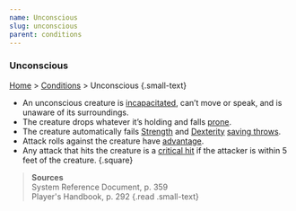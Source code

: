 ```yaml
---
name: Unconscious
slug: unconscious
parent: conditions
---
```

### Unconscious
 [Home](dm-operations-center) > [Conditions](conditions) > Unconscious {.small-text}

- An unconscious creature is [incapacitated](incapacitated), can’t move or speak, and is unaware of its surroundings.
- The creature drops whatever it’s holding and falls [prone](prone).
- The creature automatically fails [Strength](strength) and [Dexterity](dexterity) [saving throws](saving-throw).
- Attack rolls against the creature have [advantage](advantage-and-disadvantage).
- Any attack that hits the creature is a [critical hit](critical-hit) if the attacker is within 5 feet of the creature.
{.square}

> **Sources** <br/>
> System Reference Document, p. 359<br/>
> Player's Handbook, p. 292
{.read .small-text}